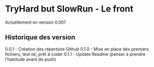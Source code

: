 # TryHard but SlowRun - Le front

Actuellement en version 0.001

## Historique des version
0.0.1 - Création des répertoire Github
0.1.0 - Mise en place des premiers fichiers, test ok, prêt à coder
0.1.1 - Update Readme (penser à prendre l'habitude avant de push)